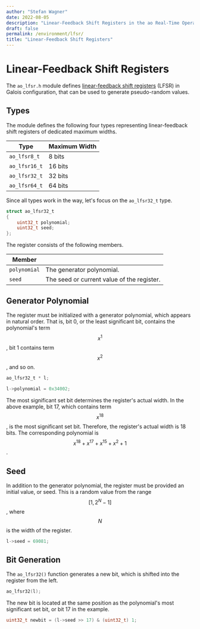 ```yaml
---
author: "Stefan Wagner"
date: 2022-08-05
description: "Linear-Feedback Shift Registers in the ao Real-Time Operating System (RTOS)."
draft: false
permalink: /environment/lfsr/
title: "Linear-Feedback Shift Registers"
---
```


# Linear-Feedback Shift Registers

The `ao_lfsr.h` module defines [linear-feedback shift registers](https://en.wikipedia.org/wiki/Linear-feedback_shift_register) (LFSR) in Galois configuration, that can be used to generate pseudo-random values.

## Types

The module defines the following four types representing linear-feedback shift registers of dedicated maximum widths.

| Type          | Maximum Width |
|---------------|---------------|
| `ao_lfsr8_t`  | 8 bits        |
| `ao_lfsr16_t` | 16 bits       |
| `ao_lfsr32_t` | 32 bits       |
| `ao_lfsr64_t` | 64 bits       |

Since all types work in the way, let's focus on the `ao_lfsr32_t` type.

```c
struct ao_lfsr32_t
{
    uint32_t polynomial;
    uint32_t seed;
};
```

The register consists of the following members.

| Member | |
|--------|-|
| `polynomial` | The generator polynomial. |
| `seed` | The seed or current value of the register. |

## Generator Polynomial

The register must be initialized with a generator polynomial, which appears in natural order. That is, bit 0, or the least significant bit, contains the polynomial's term $$x^1$$, bit 1 contains term $$x^2$$, and so on.

```c
ao_lfsr32_t * l;
```

```c
l->polynomial = 0x34002;
```

The most significant set bit determines the register's actual width. In the above example, bit 17, which contains term $$x^18$$, is the most significant set bit. Therefore, the register's actual width is 18 bits. The corresponding polynomial is $$x^18 + x^17 + x^15 + x^2 + 1$$.

## Seed

In addition to the generator polynomial, the register must be provided an initial value, or seed. This is a random value from the range $$[1, 2^N - 1]$$, where $$N$$ is the width of the register.

```c
l->seed = 69081;
```

## Bit Generation

The `ao_lfsr32()` function generates a new bit, which is shifted into the register from the left.

```c
ao_lfsr32(l);
```

The new bit is located at the same position as the polynomial's most significant set bit, or bit 17 in the example.

```c
uint32_t newbit = (l->seed >> 17) & (uint32_t) 1;
```
